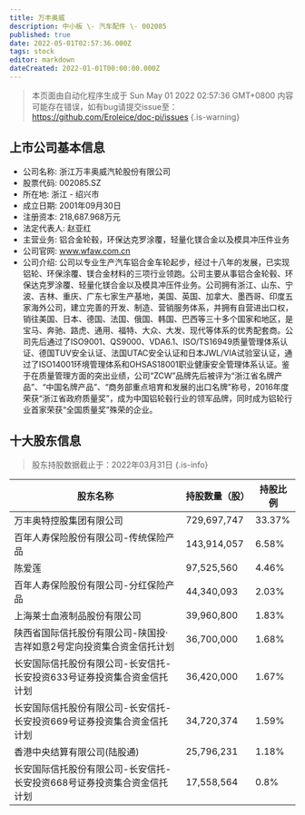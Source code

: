 ```yaml
---
title: 万丰奥威
description: 中小板 \- 汽车配件 \- 002085
published: true
date: 2022-05-01T02:57:36.000Z
tags: stock
editor: markdown
dateCreated: 2022-01-01T00:00:00.000Z
---
```


> 本页面由自动化程序生成于 Sun May 01 2022 02:57:36 GMT+0800
> 内容可能存在错误，如有bug请提交issue至：https://github.com/Eroleice/doc-pi/issues
{.is-warning}

## 上市公司基本信息
- 公司名称: 浙江万丰奥威汽轮股份有限公司
- 股票代码: 002085.SZ
- 所在地: 浙江 - 绍兴市
- 成立日期: 2001年09月30日
- 注册资本: 218,687.968万元
- 法定代表人: 赵亚红
- 主营业务: 铝合金轮毂，环保达克罗涂覆，轻量化镁合金以及模具冲压件业务
- 公司官网: www.wfaw.com.cn
- 公司介绍: 公司以专业生产汽车铝合金车轮起步，经过十八年的发展，已实现铝轮、环保涂覆、镁合金材料的三项行业领跑。公司主要从事铝合金轮毂、环保达克罗涂覆、轻量化镁合金以及模具冲压件业务。公司拥有浙江、山东、宁波、吉林、重庆、广东七家生产基地，美国、英国、加拿大、墨西哥、印度五家海外公司，建立完善的开发、制造、营销服务体系，并拥有自营进出口权，销往美国、日本、德国、法国、俄国、韩国、巴西等三十多个国家和地区，是宝马、奔驰、路虎、通用、福特、大众、大发、现代等体系的优秀配套商。公司先后通过了ISO9001、QS9000、VDA6.1、ISO/TS16949质量管理体系认证、德国TUV安全认证、法国UTAC安全认证和日本JWL/VIA试验室认证，通过了ISO14001环境管理体系和OHSAS18001职业健康安全管理体系认证。鉴于在质量管理方面的突出业绩，公司“ZCW”品牌先后被评为“浙江省名牌产品”、“中国名牌产品”、“商务部重点培育和发展的出口名牌”称号，2016年度荣获“浙江省政府质量奖”，成为中国铝轮毂行业的领军品牌，同时成为铝轮行业首家荣获“全国质量奖”殊荣的企业。


## 十大股东信息
> 股东持股数据截止于：2022年03月31日
{.is-info}

| 股东名称 | 持股数量（股） | 持股比例 |
| --- | --- | --- |
| 万丰奥特控股集团有限公司 | 729,697,747 | 33.37% |
| 百年人寿保险股份有限公司-传统保险产品 | 143,914,057 | 6.58% |
| 陈爱莲 | 97,525,560 | 4.46% |
| 百年人寿保险股份有限公司-分红保险产品 | 44,340,093 | 2.03% |
| 上海莱士血液制品股份有限公司 | 39,960,800 | 1.83% |
| 陕西省国际信托股份有限公司-陕国投·吉祥如意2号定向投资集合资金信托计划 | 36,700,000 | 1.68% |
| 长安国际信托股份有限公司-长安信托-长安投资633号证券投资集合资金信托计划 | 36,420,000 | 1.67% |
| 长安国际信托股份有限公司-长安信托-长安投资669号证券投资集合资金信托计划 | 34,720,374 | 1.59% |
| 香港中央结算有限公司(陆股通) | 25,796,231 | 1.18% |
| 长安国际信托股份有限公司-长安信托-长安投资668号证券投资集合资金信托计划 | 17,558,564 | 0.8% |




